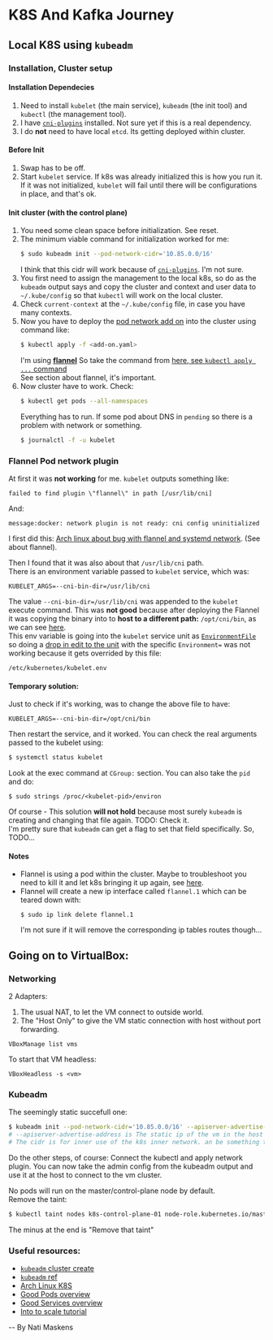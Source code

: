 # K8S And Kafka Journey

## Local K8S using `kubeadm`

### Installation, Cluster setup

#### Installation Dependecies

1. Need to install `kubelet` (the main service), `kubeadm` (the init tool) and `kubectl` (the management tool).
1. I have [`cni-plugins`](https://github.com/containernetworking/plugins) installed. Not sure yet if this is a real dependency.
1. I do **not** need to have local `etcd`. Its getting deployed within cluster.

#### Before Init
1. Swap has to be off.
1. Start `kubelet` service. If k8s was already initialized this is how you run it.  
   If it was not initialized, `kubelet` will fail until there will be configurations in place, and that's ok.

#### Init cluster (with the control plane)

1. You need some clean space before initialization. See reset.
1. The minimum viable command for initialization worked for me:  
   ```bash
   $ sudo kubeadm init --pod-network-cidr='10.85.0.0/16'
   ```
   I think that this cidr will work because of [`cni-plugins`](https://github.com/containernetworking/plugins). I'm not sure.
1. You first need to assign the management to the local k8s, so do as the `kubeadm` output says and copy the cluster and context and user data to `~/.kube/config` so that `kubectl` will work on the local cluster.
1. Check `current-context` at the `~/.kube/config` file, in case you have many contexts.
1. Now you have to deploy the [pod network add on](https://kubernetes.io/docs/setup/production-environment/tools/kubeadm/create-cluster-kubeadm/#pod-network) into the cluster using command
   like:  
   ```bash
   $ kubectl apply -f <add-on.yaml>
   ```
   I'm using [**flannel**](https://github.com/flannel-io/flannel)
   So take the command from [here, see `kubectl apply ...` command](https://github.com/flannel-io/flannel#deploying-flannel-manually)  
   See section about flannel, it's important.
1. Now cluster have to work. Check:  
   ```bash
   $ kubectl get pods --all-namespaces
   ```
   Everything has to run. If some pod about DNS in `pending` so there is a problem with network or something.
   ```bash
   $ journalctl -f -u kubelet
   ```

### Flannel Pod network plugin
At first it was **not working** for me. `kubelet` outputs something like:
```
failed to find plugin \"flannel\" in path [/usr/lib/cni]
```
And:
```
message:docker: network plugin is not ready: cni config uninitialized
```
I first did this: [Arch linux about bug with flannel and systemd network](https://wiki.archlinux.org/title/Kubernetes#Troubleshooting). (See about flannel).

Then I found that it was also about that `/usr/lib/cni` path.  
There is an environment variable passed to `kubelet` service, which was:
```
KUBELET_ARGS=--cni-bin-dir=/usr/lib/cni
```
The value `--cni-bin-dir=/usr/lib/cni` was appended to the `kubelet` execute command. This was **not good** because after deploying the Flannel it was copying the binary into to **host to a different path:** `/opt/cni/bin`, as we can see [here](https://github.com/flannel-io/flannel/blob/37f29499b49e2e1bc0de6f48ea5562149bb38ae2/Documentation/kube-flannel.yml#L178).  
This env variable is going into the `kubelet` service unit as [`EnvironmentFile`](https://www.freedesktop.org/software/systemd/man/systemd.exec.html#EnvironmentFile=) so doing a [drop in edit to the unit](https://wiki.archlinux.org/title/systemd#Drop-in_files) with the specific `Environment=` was not working because it gets overrided by this file:
```
/etc/kubernetes/kubelet.env
```
#### Temporary solution:
Just to check if it's working, was to change the above file to have:
```
KUBELET_ARGS=--cni-bin-dir=/opt/cni/bin
```
Then restart the service, and it worked.
You can check the real arguments passed to the kubelet using:
```bash
$ systemctl status kubelet
```
Look at the exec command at `CGroup:` section. You can also take the `pid` and do:
```
$ sudo strings /proc/<kubelet-pid>/environ
```
Of course - This solution **will not hold** because most surely `kubeadm` is creating and changing that file again. TODO: Check it.  
I'm pretty sure that `kubeadm` can get a flag to set that field specifically. So, TODO...

#### Notes
- Flannel is using a pod within the cluster. Maybe to troubleshoot you need to kill it and let k8s bringing it up again, see [here](https://wiki.archlinux.org/title/Kubernetes#Troubleshooting).
- Flannel will create a new ip interface called `flannel.1` which can be teared down with:  
  ```
  $ sudo ip link delete flannel.1
  ```
  I'm not sure if it will remove the corresponding ip tables routes though...

## Going on to VirtualBox:
### Networking
2 Adapters:
1. The usual NAT, to let the VM connect to outside world.
2. The "Host Only" to give the VM static connection with host without port forwarding.
```
VBoxManage list vms
```
To start that VM headless:
```
VBoxHeadless -s <vm>
```
### Kubeadm
The seemingly static succefull one:
```bash
$ kubeadm init --pod-network-cidr='10.85.0.0/16' --apiserver-advertise-address=192.168.56.10
# --apiserver-advertise-address is The static ip of the vm in the host vboxnet0 adapter.
# The cidr is for inner use of the k8s inner network. an be something that doesn't collide
```

Do the other steps, of course: Connect the kubectl and apply network plugin.
You can now take the admin config from the kubeadm output and use it at the host to connect to the vm cluster.

No pods will run on the master/control-plane node by default.  
Remove the taint:
``` bash
$ kubectl taint nodes k8s-control-plane-01 node-role.kubernetes.io/master-
```
The minus at the end is "Remove that taint"
### Useful resources:
- [`kubeadm` cluster create](https://kubernetes.io/docs/setup/production-environment/tools/kubeadm/create-cluster-kubeadm)
- [`kubeadm` ref](https://kubernetes.io/docs/reference/setup-tools/kubeadm)
- [Arch Linux K8S](https://wiki.archlinux.org/title/Kubernetes)
- [Good Pods overview](https://kubernetes.io/docs/tutorials/kubernetes-basics/explore/explore-intro)
- [Good Services overview](https://kubernetes.io/docs/tutorials/kubernetes-basics/expose/expose-intro)
- [Into to scale tutorial](https://kubernetes.io/docs/tutorials/kubernetes-basics/scale/scale-intro)

-- By Nati Maskens